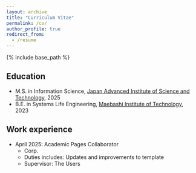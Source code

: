 ```yaml
---
layout: archive
title: "Curriculum Vitae"
permalink: /cv/
author_profile: true
redirect_from:
  - /resume
---
```


{% include base_path %}

## Education
* M.S. in Information Science, [Japan Advanced Institute of Science and Technology](https://www.jaist.ac.jp/english/), 2025
* B.E. in Systems Life Engineering, [Maebashi Institute of Technology](https://www.maebashi-it.ac.jp/), 2023

## Work experience
* April 2025: Academic Pages Collaborator
  * Corp.
  * Duties includes: Updates and improvements to template
  * Supervisor: The Users

  

